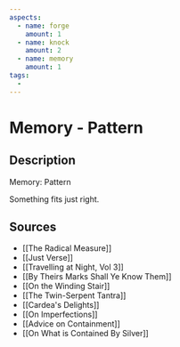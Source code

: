 ```yaml
---
aspects: 
  - name: forge
    amount: 1
  - name: knock
    amount: 2
  - name: memory
    amount: 1
tags:
  - 
---
```


# Memory - Pattern

## Description
Memory: Pattern

Something fits just right.
## Sources
- [[The Radical Measure]]
- [[Just Verse]]
- [[Travelling at Night, Vol 3]]
- [[By Theirs Marks Shall Ye Know Them]]
- [[On the Winding Stair]]
- [[The Twin-Serpent Tantra]]
- [[Cardea's Delights]]
- [[On Imperfections]]
- [[Advice on Containment]]
- [[On What is Contained By Silver]]